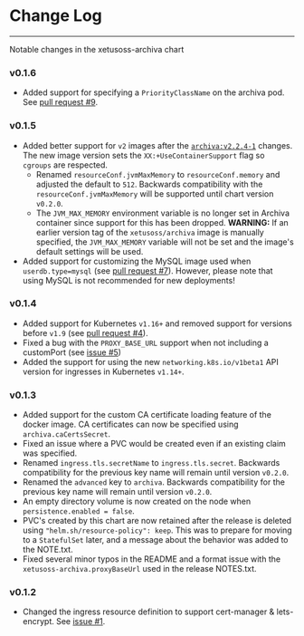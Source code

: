 # Change Log
---
Notable changes in the xetusoss-archiva chart

### v0.1.6

* Added support for specifying a `PriorityClassName` on the archiva pod. See [pull request #9](https://github.com/xetus-oss/helm-charts/pull/9).

### v0.1.5

* Added better support for `v2` images after the [`archiva:v2.2.4-1`](https://github.com/xetus-oss/docker-archiva#v224-1) changes. The new image version sets the `XX:+UseContainerSupport` flag so `cgroups` are respected.
  * Renamed `resourceConf.jvmMaxMemory` to `resourceConf.memory` and adjusted the default to `512`. Backwards compatibility with the `resourceConf.jvmMaxMemory` will be supported until chart version `v0.2.0`.
  * The `JVM_MAX_MEMORY` environment variable is no longer set in Archiva container since support for this has been dropped. __WARNING:__ If an earlier version tag of the `xetusoss/archiva` image is manually specified, the `JVM_MAX_MEMORY` variable will not be set and the image's default settings will be used.
* Added support for customizing the MySQL image used when `userdb.type=mysql` (see [pull request #7](https://github.com/xetus-oss/helm-charts/pull/7)). However, please note that using MySQL is not recommended for new deployments!

### v0.1.4
* Added support for Kubernetes `v1.16+` and removed support for versions before `v1.9` (see [pull request #4](https://github.com/xetus-oss/helm-charts/pull/4)).
* Fixed a bug with the `PROXY_BASE_URL` support when not including a customPort (see [issue #5](https://github.com/xetus-oss/helm-charts/issues/5))
* Added the support for using the new `networking.k8s.io/v1beta1` API version for ingresses in Kubernetes `v1.14+`.

### v0.1.3
* Added support for the custom CA certificate loading feature of the docker image. CA certificates can now be specified using `archiva.caCertsSecret`.
* Fixed an issue where a PVC would be created even if an existing claim was specified.
* Renamed `ingress.tls.secretName` to `ingress.tls.secret`. Backwards compatibility for the previous key name will remain until version `v0.2.0`.
* Renamed the `advanced` key to `archiva`. Backwards compatibility for the previous key name will remain until version `v0.2.0`.
* An empty directory volume is now created on the node when `persistence.enabled = false`.
* PVC's created by this chart are now retained after the release is deleted using `"helm.sh/resource-policy": keep`. This was to prepare for moving to a `StatefulSet` later, and a message about the behavior was added to the NOTE.txt.
* Fixed several minor typos in the README and a format issue with the `xetusoss-archiva.proxyBaseUrl` used in the release NOTES.txt.

### v0.1.2
* Changed the ingress resource definition to support cert-manager & lets-encrypt. See [issue #1](https://github.com/xetus-oss/helm-charts/issues/1).
